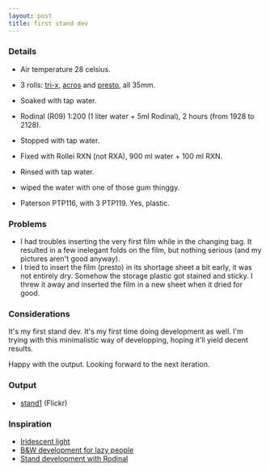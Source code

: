 ```yaml
---
layout: post
title: first stand dev
---
```


<!--
<img src="/images/bathroom.jpg" align="right" style="width: 30%;" />
-->

### Details

* Air temperature 28 celsius.
* 3 rolls: [tri-x](https://www.flickr.com/search/?tags=roll280&sort=date-posted-desc&user_id=48024574%40N00), [acros](https://www.flickr.com/search/?tags=roll288&sort=date-posted-desc&user_id=48024574%40N00) and [presto](https://www.flickr.com/search/?tags=roll289&sort=date-posted-desc&user_id=48024574%40N00), all 35mm.
* Soaked with tap water.
* Rodinal (R09) 1:200 (1 liter water + 5ml Rodinal), 2 hours (from 1928 to 2128).
* Stopped with tap water.
* Fixed with Rollei RXN (not RXA), 900 ml water + 100 ml RXN.
* Rinsed with tap water.
* wiped the water with one of those gum thinggy.

* Paterson PTP116, with 3 PTP119. Yes, plastic.

### Problems

* I had troubles inserting the very first film while in the changing bag. It resulted in a few inelegant folds on the film, but nothing serious (and my pictures aren't good anyway).
* I tried to insert the film (presto) in its shortage sheet a bit early, it was not entirely dry. Somehow the storage plastic got stained and sticky. I threw it away and inserted the film in a new sheet when it dried for good.

### Considerations

It's my first stand dev. It's my first time doing development as well. I'm trying with this minimalistic way of developping, hoping it'll yield decent results.

Happy with the output. Looking forward to the next iteration.

### Output

* [stand1](https://www.flickr.com/search/?tags=stand1&sort=date-posted-desc&user_id=48024574%40N00) (Flickr)

### Inspiration

* [Iridescent light](http://www.blurb.com/b/533375-iridescent-light)
* [B&amp;W development for lazy people](http://www.japancamerahunter.com/2013/10/black-white-film-development-lazy-people/)
* [Stand development with Rodinal](http://jbhildebrand.com/2011/tutorials/workflow-tutorial-2-stand-development-with-rodinal/)

